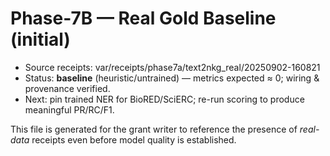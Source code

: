 # Phase-7B — Real Gold Baseline (initial)

- Source receipts: var/receipts/phase7a/text2nkg_real/20250902-160821
- Status: **baseline** (heuristic/untrained) — metrics expected ≈ 0; wiring & provenance verified.
- Next: pin trained NER for BioRED/SciERC; re-run scoring to produce meaningful PR/RC/F1.

This file is generated for the grant writer to reference the presence of *real-data* receipts even before model quality is established.
